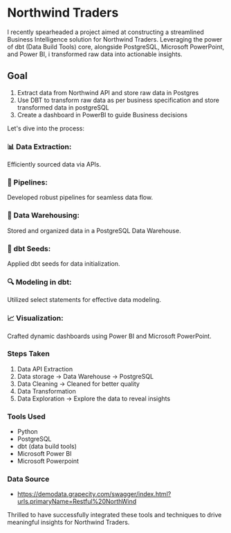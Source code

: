 # Northwind Traders 
I recently spearheaded a project aimed at constructing a streamlined Business Intelligence solution for Northwind Traders. Leveraging the power of dbt (Data Build Tools) core, alongside PostgreSQL, Microsoft PowerPoint, and Power BI, i transformed raw data into actionable insights.

## Goal
1. Extract data from Northwind API and store raw data in Postgres
2. Use DBT to transform raw data as per business specification and store transformed data in postgreSQL
3. Create a dashboard in PowerBI to guide Business decisions

Let's dive into the process:
### 📊 Data Extraction:
Efficiently sourced data via APIs.

### 🔧 Pipelines: 
Developed robust pipelines for seamless data flow.

### 💾 Data Warehousing: 
Stored and organized data in a PostgreSQL Data Warehouse.

### 🌱 dbt Seeds: 
Applied dbt seeds for data initialization.

### 🔍 Modeling in dbt: 
Utilized select statements for effective data modeling.

### 📈 Visualization: 
Crafted dynamic dashboards using Power BI and Microsoft PowerPoint.

### Steps Taken
1. Data API Extraction
2. Data storage → Data Warehouse → PostgreSQL
3. Data Cleaning → Cleaned for better quality
4. Data Transformation 
5. Data Exploration → Explore the data to reveal insights

### Tools Used
- Python
- PostgreSQL
- dbt (data build tools)
- Microsoft Power BI
- Microsoft Powerpoint 

### Data Source 
- https://demodata.grapecity.com/swagger/index.html?urls.primaryName=Restful%20NorthWind

Thrilled to have successfully integrated these tools and techniques to drive meaningful insights for Northwind Traders. 
